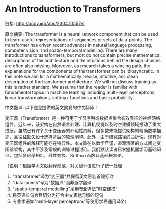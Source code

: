 # An Introduction to Transformers

链接: http://arxiv.org/abs/2304.10557v1

原文摘要:
The transformer is a neural network component that can be used to learn
useful representations of sequences or sets of data-points. The transformer has
driven recent advances in natural language processing, computer vision, and
spatio-temporal modelling. There are many introductions to transformers, but
most do not contain precise mathematical descriptions of the architecture and
the intuitions behind the design choices are often also missing. Moreover, as
research takes a winding path, the explanations for the components of the
transformer can be idiosyncratic. In this note we aim for a mathematically
precise, intuitive, and clean description of the transformer architecture. We
will not discuss training as this is rather standard. We assume that the reader
is familiar with fundamental topics in machine learning including multi-layer
perceptrons, linear transformations, softmax functions and basic probability.

中文翻译:
以下是您提供的英文摘要的中文翻译：

变压器（Transformer）是一种可用于学习序列或数据点集合有效表征的神经网络组件。近年来，该架构在自然语言处理、计算机视觉以及时空建模领域推动了重大进展。虽然已有许多关于变压器的介绍性资料，但多数未能提供架构的精确数学描述，且往往缺失设计选择背后的原理阐释。此外，由于研究路径的曲折性，现有对变压器组件的解释可能存在特异性。本文旨在以数学严谨、直观清晰的方式阐述变压器架构，其中不涉及常规的训练过程讨论。我们默认读者已掌握机器学习基础知识，包括多层感知机、线性变换、Softmax函数及基础概率论。

（说明：根据学术文献翻译规范，对关键术语进行了统一处理：
1. "transformer"译为"变压器"并保留英文原名首现标注
2. "data-points"译为"数据点"而非逐字翻译
3. "spatio-temporal modelling"采用专业译法"时空建模"
4. 将英语长句合理切分为符合中文表达习惯的短句
5. 专业术语如"multi-layer perceptrons"等使用学界通用译名）
